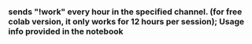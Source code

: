 ### sends "!work" every hour in the specified channel. (for free colab version, it only works for 12 hours per session); Usage info provided in the notebook
